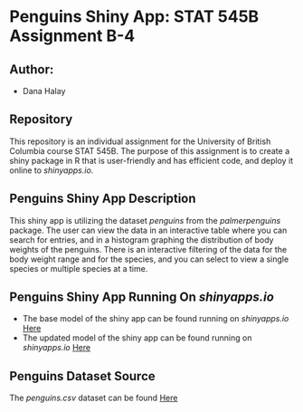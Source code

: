 # Penguins Shiny App: STAT 545B Assignment B-4

## Author:
  * Dana Halay

## Repository
This repository is an individual assignment for the University of British Columbia course STAT 545B. The purpose of this assignment is to create a shiny package in R that is user-friendly and has efficient code, and deploy it online to *shinyapps.io*. 

## Penguins Shiny App Description
This shiny app is utilizing the dataset *penguins* from the *palmerpenguins* package. The user can view the data in an interactive table where you can search for entries, and in a histogram graphing the distribution of body weights of the penguins. There is an interactive filtering of the data for the body weight range and for the species, and you can select to view a single species or multiple species at a time. 

## Penguins Shiny App Running On *shinyapps.io* 
  * The base model of the shiny app can be found running on *shinyapps.io* [Here](https://dhalay.shinyapps.io/penguins_shiny_app/)
  * The updated model of the shiny app can be found running on *shinyapps.io* [Here](https://dhalay.shinyapps.io/PenguinsShinyApp2/)

## Penguins Dataset Source 
The *penguins.csv* dataset can be found [Here](https://gist.github.com/slopp/ce3b90b9168f2f921784de84fa445651)
